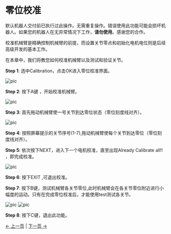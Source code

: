 # 零位校准

默认机器人交付前已执行过此操作。无需重复操作。错误使用此功能可能会损坏机器人。如果您的机器人在无异常情况下工作，**请勿使用**。感谢您的合作。

校准机械臂是精确控制机械臂的前提，而设置关节零点和初始化电机电位则是后续高级开发的基本工作。

在本章中，我们将教您如何校准机械臂以及测试和验证关节。

**Step 1**: 选中Calibration，点击OK进入零位校准界面。

![pic](../../../resources/4-FunctionsAndApplications/5-BasicFunctions/5.1-SystemInstructionsForUse/resources/main.jpg)

**Step 2**: 按下A键 ，开始校准机械臂。

![pic](../../../resources/4-FunctionsAndApplications/5-BasicFunctions/5.1-SystemInstructionsForUse/resources/calibrate.jpg)

**Step 3**: 首先拖动机械臂使一号关节到达零位状态（零位刻度线对齐）。

![pic](../../../resources/4-FunctionsAndApplications/5-BasicFunctions/5.1-SystemInstructionsForUse/resources/calibrate1.jpg)

**Step 4**: 按照屏幕提示的关节序号(1-7),拖动机械臂使每个关节到达零位（零位刻度线对齐）。

**Step 5**: 依次按下NEXT，进入下一个电机校准，直至出现Already Calibrate all!! ，即完成校准。

![pic](../../../resources/4-FunctionsAndApplications/5-BasicFunctions/5.1-SystemInstructionsForUse/resources/calibrateover.jpg)

**Step 6**: 按下EXIT ,可退出校准。

**Step 7**: 按下B键，测试机械臂各关节零位,此时机械臂会在各关节零位附近进行小幅度的运动。只有在完成零位校准后，才能使用test测试各关节。

![pic](../../../resources/4-FunctionsAndApplications/5-BasicFunctions/5.1-SystemInstructionsForUse/resources/calibrate.jpg)
![pic](../../../resources/4-FunctionsAndApplications/5-BasicFunctions/5.1-SystemInstructionsForUse/resources/test.jpg)

**Step 8**: 按下C键，退出此功能。

[← 上一页](./5.1.2-maincontrol.md) | [下一页 →](./5.1.4-transponder.md)